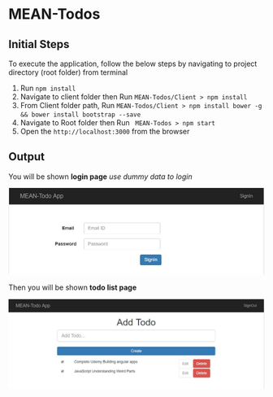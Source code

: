# MEAN-Todos

## Initial Steps

To execute the application, follow the below steps by navigating to project directory (root folder) from terminal

1. Run   `npm install`
2. Navigate to client folder then Run   `MEAN-Todos/Client > npm install`
3. From Client folder path, Run   `MEAN-Todos/Client > npm install bower -g && bower install bootstrap --save`
4. Navigate to Root folder then Run   ` MEAN-Todos > npm start`
5. Open the `http://localhost:3000` from the browser


## Output

You will be shown **login page**  *use dummy data to login*

![Login Screen](https://raw.githubusercontent.com/kksrini89/MEAN-Todos/master/Images/Login.JPG "Login page")

Then you will be shown **todo list page**

![Todo Screen](https://raw.githubusercontent.com/kksrini89/MEAN-Todos/master/Images/Todos.JPG "Todo page")


